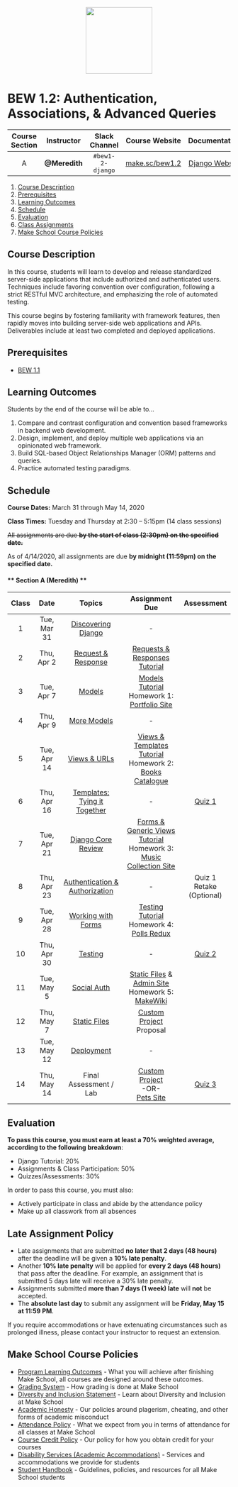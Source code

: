<p align="center">
  <img src="django.png" width="150">
</p>


# BEW 1.2: Authentication, Associations, & Advanced Queries

| Course Section | Instructor | Slack Channel | Course Website | Documentation | Instructor 1-on-1 |
| :---: | :--------------------------------------: | :-----------: | :--------------------------------------: | :------------------------------------------------: | :-------------------------------------------: |
| A | **@Meredith** | `#bew1-2-django` | [make.sc/bew1.2](https://make.sc/bew1.2) | [Django Website](https://docs.djangoproject.com/en/3.0/) | [Click to Book](https://make.sc/codewithmeredith) |

1. [Course Description](#course-description)
2. [Prerequisites](#prerequisites)
3. [Learning Outcomes](#learning-outcomes)
4. [Schedule](#schedule)
5. [Evaluation](#evaluation)
6. [Class Assignments](#class-assignments)
7. [Make School Course Policies](#make-school-course-policies)

## Course Description

In this course, students will learn to develop and release standardized server-side applications that include authorized and authenticated users. Techniques include favoring convention over configuration, following a strict RESTful MVC architecture, and emphasizing the role of automated testing.

This course begins by fostering familiarity with framework features, then rapidly moves into building server-side web applications and APIs. Deliverables include at least two completed and deployed applications.

## Prerequisites

* [BEW 1.1](https://make.sc/bew1-1)

## Learning Outcomes

Students by the end of the course will be able to...

1. Compare and contrast configuration and convention based frameworks in backend web development.
1. Design, implement, and deploy multiple web applications via an opinionated web framework.
1. Build SQL-based Object Relationships Manager (ORM) patterns and queries.
1. Practice automated testing paradigms.

## Schedule

**Course Dates:** March 31 through May 14, 2020

**Class Times:** Tuesday and Thursday at 2:30 – 5:15pm (14 class sessions)

~~All assignments are due **by the start of class (2:30pm) on the specified date.**~~

As of 4/14/2020, all assignments are due **by midnight (11:59pm) on the specified date.**

<!-- tabs:start -->

#### ** Section A (Meredith) **


| Class | Date | Topics | Assignment Due | Assessment |
|:-----:| :----: | :--------: | :-----------: | :----:|
|  1 | Tue, Mar 31 |  [Discovering Django](Lessons/01-Discovering-Django.md) | - | |
|  2 | Thu, Apr 2 | [Request & Response](Lessons/02-Request-Response.md) | [Requests & Responses Tutorial] | |
|  3 | Tue, Apr 7 | [Models](Lessons/02-Models.md) | [Models Tutorial]<br>Homework 1: [Portfolio Site] | |
|  4 | Thu, Apr 9 | [More Models](Lessons/03-MoreModels.md) | - | |
|  5 | Tue, Apr 14 | [Views & URLs](Lessons/04-ViewsURLs.md) | [Views & Templates Tutorial]<br>Homework 2: [Books Catalogue] | |
|  6 | Thu, Apr 16 |  [Templates: Tying it Together](Lessons/05-Templates.md) | - | [Quiz 1] |
|  7 | Tue, Apr 21 | [Django Core Review](Lessons/06-MidtermReview) | [Forms & Generic Views Tutorial]<br>Homework 3: [Music Collection Site] | |
|  8 | Thu, Apr 23 | [Authentication & Authorization](Lessons/07-DjangoAuth.md) | - | Quiz 1 Retake<br>(Optional) |
|  9 | Tue, Apr 28 | [Working with Forms](Lessons/08-Forms) | [Testing Tutorial]<br>Homework 4: [Polls Redux] | |
| 10 | Thu, Apr 30 | [Testing](Lessons/07-Testing.md) | - | [Quiz 2] |
| 11 | Tue, May 5 | [Social Auth](Lessons/09-Social-Auth.md) |  [Static Files] & [Admin Site]<br>Homework 5: [MakeWiki] | |
| 12 | Thu, May 7 | [Static Files](Lessons/10-StaticFiles.md) | [Custom Project] Proposal ||
| 13 | Tue, May 12 | [Deployment](Lessons/11-Deployment.md) | - ||
| 14 | Thu, May 14 | Final Assessment / Lab | [Custom Project]<br>-OR-<br>[Pets Site] | [Quiz 3] |

<!-- tabs:end -->

[Quiz 1]: Assessments/quiz-1.md
[Quiz 2]: Assessments/quiz-2.md
[Quiz 3]: Assessments/quiz-3.md

[Requests & Responses Tutorial]: https://docs.djangoproject.com/en/2.2/intro/tutorial01/
[Models Tutorial]: https://docs.djangoproject.com/en/2.2/intro/tutorial02
[Views & Templates Tutorial]: https://docs.djangoproject.com/en/2.2/intro/tutorial03/
[Forms & Generic Views Tutorial]: https://docs.djangoproject.com/en/2.2/intro/tutorial04/
[Testing Tutorial]: https://docs.djangoproject.com/en/2.2/intro/tutorial05/
[Static Files]: https://docs.djangoproject.com/en/2.2/intro/tutorial06/
[Admin Site]: https://docs.djangoproject.com/en/2.2/intro/tutorial07/

[Portfolio Site]: Projects/01-portfolio-site.md
[Books Catalogue]: Projects/02-books-site.md
[Music Collection Site]: Projects/03-music-site.md
[Polls Redux]: Projects/04-polls-redux.md
[MakeWiki]: Projects/05-makewiki.md
[Pets Site]: Projects/06-pets-site.md
[Custom Project]: Projects/requirements.md

## Evaluation

**To pass this course, you must earn at least a 70% weighted average, according to the following breakdown**:

- Django Tutorial: 20%
- Assignments & Class Participation: 50%
- Quizzes/Assessments: 30%

In order to pass this course, you must also:

- Actively participate in class and abide by the attendance policy
- Make up all classwork from all absences

## Late Assignment Policy

- Late assignments that are submitted **no later that 2 days (48 hours)** after the deadline will be given a **10% late penalty**.
- Another **10% late penalty** will be applied for **every 2 days (48 hours)** that pass after the deadline. For example, an assignment that is submitted 5 days late will receive a 30% late penalty.
- Assignments submitted **more than 7 days (1 week) late** will **not** be accepted.
- The **absolute last day** to submit any assignment will be **Friday, May 15 at 11:59 PM**.

If you require accommodations or have extenuating circumstances such as prolonged illness, please contact your instructor to request an extension.

## Make School Course Policies

- [Program Learning Outcomes](https://make.sc/program-learning-outcomes) - What you will achieve after finishing Make School, all courses are designed around these outcomes.
- [Grading System](https://make.sc/grading-system) - How grading is done at Make School
- [Diversity and Inclusion Statement](https://make.sc/diversity-and-inclusion-statement) - Learn about Diversity and Inclusion at Make School
- [Academic Honesty](https://make.sc/academic-honesty-policy) - Our policies around plagerism, cheating, and other forms of academic misconduct
- [Attendance Policy](https://make.sc/attendance-policy) - What we expect from you in terms of attendance for all classes at Make School
- [Course Credit Policy](https://make.sc/course-credit-policy) - Our policy for how you obtain credit for your courses
- [Disability Services (Academic Accommodations)](https://make.sc/disability-services) - Services and accommodations we provide for students
- [Student Handbook](https://make.sc/student-handbook) - Guidelines, policies, and resources for all Make School students
